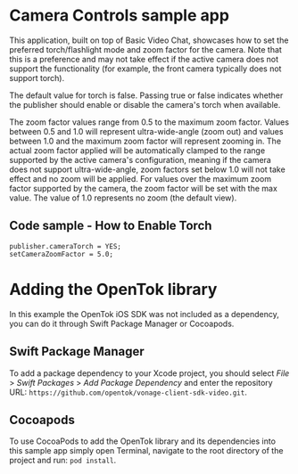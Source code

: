 Camera Controls sample app
===========================

This application, built on top of Basic Video Chat, showcases how to set the preferred torch/flashlight mode and zoom factor for the camera. 
Note that this is a preference and may not take effect if the active camera does not support the functionality (for example, the front camera typically does not support torch). 

The default value for torch is false. Passing true or false indicates whether the publisher should enable 
or disable the camera's torch when available.

The zoom factor values range from 0.5 to the maximum zoom factor. Values between 0.5 and 1.0 will represent 
ultra-wide-angle (zoom out) and values between 1.0 and the maximum zoom factor will represent 
zooming in. The actual zoom factor applied will be automatically clamped to the range supported by the active 
camera's configuration, meaning if the camera does not support ultra-wide-angle, zoom factors set below 1.0 
will not take effect and no zoom will be applied. For values over the maximum zoom factor supported by the 
camera, the zoom factor will be set with the max value. The value of 1.0 represents no zoom (the default view).

## Code sample - How to Enable Torch

  ```objc
  publisher.cameraTorch = YES;
  setCameraZoomFactor = 5.0;
  ```

Adding the OpenTok library
==========================
In this example the OpenTok iOS SDK was not included as a dependency,
you can do it through Swift Package Manager or Cocoapods.


Swift Package Manager
---------------------
To add a package dependency to your Xcode project, you should select 
*File* > *Swift Packages* > *Add Package Dependency* and enter the repository URL:
`https://github.com/opentok/vonage-client-sdk-video.git`.


Cocoapods
---------
To use CocoaPods to add the OpenTok library and its dependencies into this sample app
simply open Terminal, navigate to the root directory of the project and run: `pod install`.
